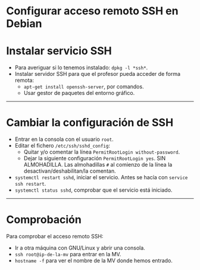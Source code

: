 
# Configurar acceso remoto SSH en Debian

# Instalar servicio SSH

* Para averiguar si lo tenemos instalado: `dpkg -l *ssh*`.
* Instalar servidor SSH para que el profesor pueda acceder de forma remota:
    * `apt-get install openssh-server`, por comandos.
    * Usar gestor de paquetes del entorno gráfico.

---

# Cambiar la configuración de SSH

* Entrar en la consola con el usuario `root`.
* Editar el fichero `/etc/ssh/sshd_config`:
     * Quitar y/o comentar la línea `PermitRootLogin without-password`.
     * Dejar la siguiente configuración `PermitRootLogin yes`. SIN ALMOHADILLA.
     Las almohadillas `#` al comienzo de la línea la desactivan/deshabilitan/la comentan.
* `systemctl restart sshd`, iniciar el servicio. Antes se hacía con `service ssh restart`.
* `systemctl status sshd`, comprobar que el servicio está iniciado.    

---

# Comprobación

Para comprobar el acceso remoto SSH:
* Ir a otra máquina con GNU/Linux y abrir una consola.
* `ssh root@ip-de-la-mv` para entrar en la MV.
* `hostname -f` para ver el nombre de la MV donde hemos entrado.
